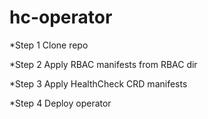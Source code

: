 
# hc-operator

*Step 1
Clone repo

*Step 2
Apply RBAC manifests from RBAC dir

*Step 3
Apply HealthCheck CRD manifests

*Step 4
Deploy operator
